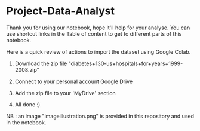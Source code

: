 # Project-Data-Analyst


Thank you for using our notebook, hope it'll help for your analyse.
You can use shortcut links in the Table of content to get to different parts of this notebook.

Here is a quick review of actions to import the dataset using Google Colab.

1. Download the zip file "diabetes+130-us+hospitals+for+years+1999-2008.zip"

2. Connect to your personal account Google Drive

3. Add the zip file to your 'MyDrive' section

4. All done :)







NB : an image "imageillustration.png" is provided in this repository and used in the notebook.
